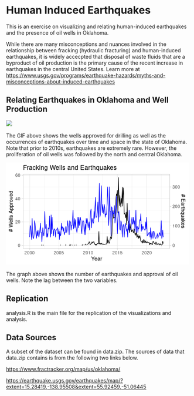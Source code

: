 # Human Induced Earthquakes

This is an exercise on visualizing and relating human-induced earthquakes
and the presence of oil wells in Oklahoma. <br>

While there are many misconceptions and nuances involved in the relationship
between fracking (hydraulic fracturing) and human-induced earthquakes, it is
widely accecpted that disposal of waste fluids that are a byproduct of oil production is the primary cause of the recent increase in earthquakes in the central United States. Learn more at https://www.usgs.gov/programs/earthquake-hazards/myths-and-misconceptions-about-induced-earthquakes 

## Relating Earthquakes in Oklahoma and Well Production
![](https://github.com/justinhjy1004/InducedEarthquakes/blob/main/Optimized.gif)

The GIF above shows the wells approved for drilling as well as the occurrences
of earthquakes over time and space in the state of Oklahoma. Note that prior to 2010s,
earthquakes are extremely rare. However, the proliferation of oil wells was
followed by the north and central Oklahoma.

![](https://github.com/justinhjy1004/InducedEarthquakes/blob/main/wells_eq.png)

The graph above shows the number of earthquakes and approval of oil wells. Note the
lag between the two variables.

## Replication
analysis.R is the main file for the replication of the visualizations and analysis.

## Data Sources
A subset of the dataset can be found in data.zip. The sources of data that
data.zip contains is from the following two links below.

https://www.fractracker.org/map/us/oklahoma/

https://earthquake.usgs.gov/earthquakes/map/?extent=15.28419,-138.95508&extent=55.92459,-51.06445